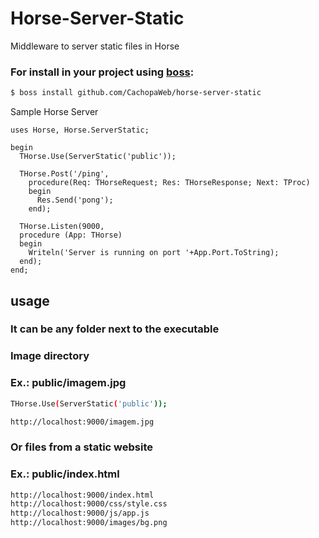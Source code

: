 # Horse-Server-Static
Middleware to server static files in Horse

### For install in your project using [boss](https://github.com/HashLoad/boss):
``` sh
$ boss install github.com/CachopaWeb/horse-server-static
```

Sample Horse Server
```delphi
uses Horse, Horse.ServerStatic;

begin
  THorse.Use(ServerStatic('public'));

  THorse.Post('/ping',
    procedure(Req: THorseRequest; Res: THorseResponse; Next: TProc)
    begin
      Res.Send('pong');
    end);

  THorse.Listen(9000,
  procedure (App: THorse)
  begin
    Writeln('Server is running on port '+App.Port.ToString);
  end);
end;
```

## usage

### It can be any folder next to the executable
### Image directory
### Ex.: public/imagem.jpg
``` sh
THorse.Use(ServerStatic('public'));

http://localhost:9000/imagem.jpg
```
### Or files from a static website
### Ex.: public/index.html

``` sh
http://localhost:9000/index.html
http://localhost:9000/css/style.css
http://localhost:9000/js/app.js
http://localhost:9000/images/bg.png
```
